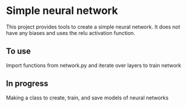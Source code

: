 # Simple neural network

This project provides tools to create a simple neural network. It does not have any biases and uses the relu activation function.

## To use

Import functions from network.py and iterate over layers to train network

## In progress

Making a class to create, train, and save models of neural networks
